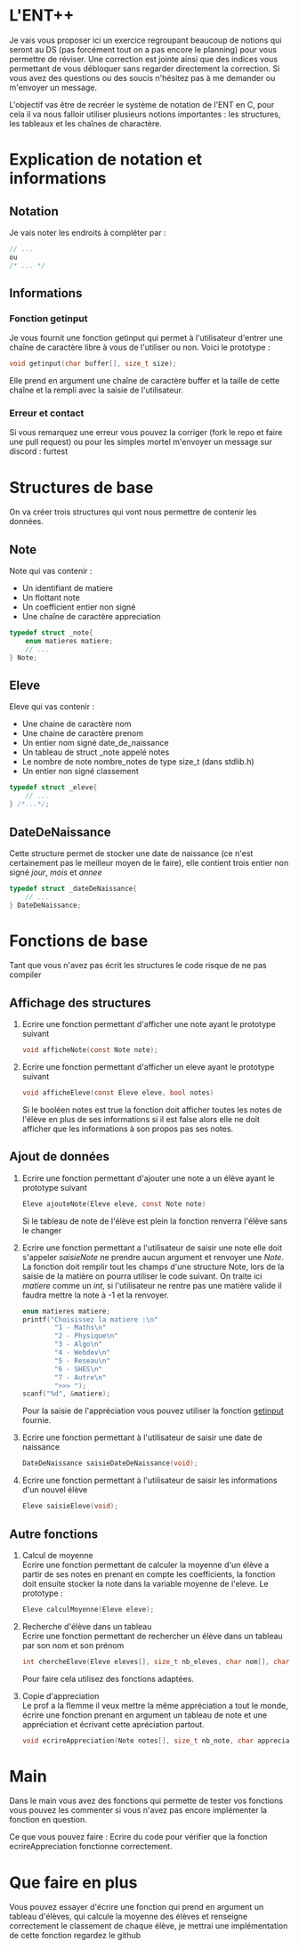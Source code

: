 # L'ENT++

Je vais vous proposer ici un exercice regroupant beaucoup de notions qui seront au DS (pas forcément tout on a pas encore le planning) pour vous permettre de réviser. Une correction est jointe ainsi que des indices vous permettant de vous débloquer sans regarder directement la correction. Si vous avez des questions ou des soucis n'hésitez pas à me demander ou m'envoyer un message.

L'objectif vas être de recréer le système de notation de l'ENT en C, pour cela il va nous falloir utiliser plusieurs notions importantes : les structures, les tableaux et les chaînes de charactère.

# Explication de notation et informations

## Notation
Je vais noter les endroits à compléter par :
```c
// ...
ou
/* ... */
```
## Informations

### Fonction getinput
Je vous fournit une fonction getinput qui permet à l'utilisateur d'entrer une chaîne de caractère libre à vous de l'utiliser ou non.
Voici le prototype :
```c
void getinput(char buffer[], size_t size);
```
Elle prend en argument une chaîne de caractère buffer et la taille de cette chaîne et la rempli avec la saisie de l'utilisateur.

### Erreur et contact
Si vous remarquez une erreur vous pouvez la corriger (fork le repo et faire une pull request) ou pour les simples mortel m'envoyer un message sur discord : furtest


# Structures de base

On va créer trois structures qui vont nous permettre de contenir les données.

## Note
Note qui vas contenir :
- Un identifiant de matiere
- Un flottant note
- Un coefficient entier non signé
- Une chaîne de caractère appreciation

```c
typedef struct _note{
    enum matieres matiere;
    // ... 
} Note;
```

## Eleve
Eleve qui vas contenir :
- Une chaine de caractère nom
- Une chaine de caractère prenom
- Un entier nom signé date_de_naissance
- Un tableau de struct _note appelé notes
- Le nombre de note nombre_notes de type size_t (dans stdlib.h)
- Un entier non signé classement

```c
typedef struct _eleve{
    // ... 
} /*...*/;
```

## DateDeNaissance
Cette structure permet de stocker une date de naissance (ce n'est certainement pas le meilleur moyen de le faire), elle contient trois entier non signé _jour_, _mois_ et _annee_
```c
typedef struct _dateDeNaissance{
    // ...
} DateDeNaissance;
```

# Fonctions de base

Tant que vous n'avez pas écrit les structures le code risque de ne pas compiler

## Affichage des structures

1. Ecrire une fonction permettant d'afficher une note ayant le prototype suivant
    ```c
    void afficheNote(const Note note);
    ```

2. Ecrire une fonction permettant d'afficher un eleve ayant le prototype suivant
    ```c
    void afficheEleve(const Eleve eleve, bool notes)
    ```
    Si le booléen notes est true la fonction doit afficher toutes les notes de l'élève en plus de ses informations si il est false alors elle ne doit afficher que les informations à son propos pas ses notes.

## Ajout de données

1. Ecrire une fonction permettant d'ajouter une note a un élève ayant le prototype suivant
    ```c
    Eleve ajouteNote(Eleve eleve, const Note note)
    ```
    Si le tableau de note de l'élève est plein la fonction renverra l'élève sans le changer

2. Ecrire une fonction permettant a l'utilisateur de saisir une note elle doit s'appeler _saisieNote_ ne prendre aucun argument et renvoyer une _Note_.   
    La fonction doit remplir tout les champs d'une structure Note, lors de la saisie de la matière on pourra utiliser le code suivant. On traite ici _matiere_ comme un _int_, si l'utilisateur ne rentre pas une matière valide il faudra mettre la note à -1 et la renvoyer.
    ```c
    enum matieres matiere;
    printf("Choisissez la matiere :\n"
            "1 - Maths\n"
            "2 - Physique\n"
            "3 - Algo\n"
            "4 - Webdev\n"
            "5 - Reseau\n"
            "6 - SHES\n"
            "7 - Autre\n"
            ">>> ");
    scanf("%d", &matiere);
    ```
    Pour la saisie de l'appréciation vous pouvez utiliser la fonction [getinput](#fonction-getinput) fournie.

3. Ecrire une fonction permettant à l'utilisateur de saisir une date de naissance
    ```c
    DateDeNaissance saisieDateDeNaissance(void);
    ```

4. Ecrire une fonction permettant à l'utilisateur de saisir les informations d'un nouvel élève
    ```c
    Eleve saisieEleve(void);
    ```

## Autre fonctions

1. Calcul de moyenne   
    Ecrire une fonction permettant de calculer la moyenne d'un élève a partir de ses notes en prenant en compte les coefficients, la fonction doit ensuite stocker la note dans la variable moyenne de l'eleve.
    Le prototype :
    ```c
    Eleve calculMoyenne(Eleve eleve);
    ```

2. Recherche d'élève dans un tableau   
    Ecrire une fonction permettant de rechercher un élève dans un tableau par son nom et son prénom
    ```c
    int chercheEleve(Eleve eleves[], size_t nb_eleves, char nom[], char prenom[]);
    ```
    Pour faire cela utilisez des fonctions adaptées.

3. Copie d'appreciation    
    Le prof a la flemme il veux mettre la même appréciation a tout le monde, écrire une fonction prenant en argument un tableau de note et une appréciation et écrivant cette apréciation partout.
    ```c
    void ecrireAppreciation(Note notes[], size_t nb_note, char appreciation[]);
    ```

# Main

Dans le main vous avez des fonctions qui permette de tester vos fonctions vous pouvez les commenter si vous n'avez pas encore implémenter la fonction en question.

Ce que vous pouvez faire :
Ecrire du code pour vérifier que la fonction ecrireAppreciation fonctionne correctement.

# Que faire en plus
Vous pouvez essayer d'écrire une fonction qui prend en argument un tableau d'élèves, qui calcule la moyenne des élèves et renseigne correctement le classement de chaque élève, je mettrai une implémentation de cette fonction regardez le github
